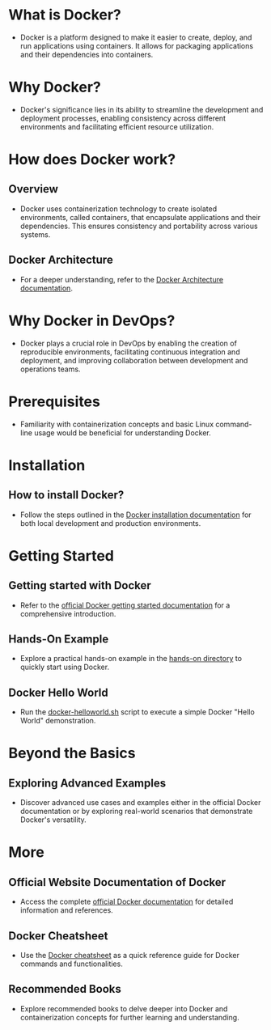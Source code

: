 <!-- Given that we're focusing on a topic named 'Docker' -->

# What is Docker?

- Docker is a platform designed to make it easier to create, deploy, and run applications using containers. It allows for packaging applications and their dependencies into containers.

# Why Docker?

- Docker's significance lies in its ability to streamline the development and deployment processes, enabling consistency across different environments and facilitating efficient resource utilization.

# How does Docker work?

## Overview

- Docker uses containerization technology to create isolated environments, called containers, that encapsulate applications and their dependencies. This ensures consistency and portability across various systems.

## Docker Architecture

- For a deeper understanding, refer to the [Docker Architecture documentation](https://docs.docker.com/get-started/overview/#docker-architecture).

# Why Docker in DevOps?

- Docker plays a crucial role in DevOps by enabling the creation of reproducible environments, facilitating continuous integration and deployment, and improving collaboration between development and operations teams.

# Prerequisites

- Familiarity with containerization concepts and basic Linux command-line usage would be beneficial for understanding Docker.

# Installation

## How to install Docker?

- Follow the steps outlined in the [Docker installation documentation](https://docs.docker.com/engine/install/) for both local development and production environments.

# Getting Started

## Getting started with Docker

- Refer to the [official Docker getting started documentation](https://docs.docker.com/get-started/) for a comprehensive introduction.

## Hands-On Example

- Explore a practical hands-on example in the [hands-on directory](./hands-on/) to quickly start using Docker.

## Docker Hello World

- Run the [docker-helloworld.sh](./docker-helloworld.sh) script to execute a simple Docker "Hello World" demonstration.

# Beyond the Basics

## Exploring Advanced Examples

- Discover advanced use cases and examples either in the official Docker documentation or by exploring real-world scenarios that demonstrate Docker's versatility.

# More

## Official Website Documentation of Docker

- Access the complete [official Docker documentation](https://docs.docker.com/get-started/) for detailed information and references.

## Docker Cheatsheet

- Use the [Docker cheatsheet](https://docs.docker.com/get-started/docker_cheatsheet.pdf) as a quick reference guide for Docker commands and functionalities.

## Recommended Books

- Explore recommended books to delve deeper into Docker and containerization concepts for further learning and understanding.
